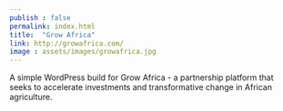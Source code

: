 ```yaml
---
publish : false
permalink: index.html
title:  "Grow Africa"
link: http://growafrica.com/
image : assets/images/growafrica.jpg
---
```


A simple WordPress build for Grow Africa - a partnership platform that seeks to accelerate investments and transformative change in African agriculture.